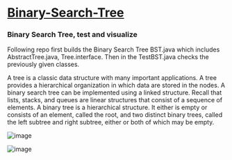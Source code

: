 # [Binary-Search-Tree](https://en.wikipedia.org/wiki/Binary_search_tree)
### Binary Search Tree, test and visualize 

Following repo first builds the Binary Search Tree BST.java which includes AbstractTree.java, Tree.interface. Then in the TestBST.java checks the previously given classes.

A tree is a classic data structure with many important applications. A tree provides a hierarchical organization in which data are stored in the nodes. A binary search tree can be implemented using a linked structure. Recall that lists, stacks, and queues are linear structures that consist of a sequence of elements. A binary tree is a hierarchical structure. It either is empty or consists of an element, called the root, and two distinct binary trees, called the left subtree and right subtree, either or both of which may be empty. 

![image](https://user-images.githubusercontent.com/24220136/232390290-0af8bcec-88c9-4bf5-abe1-d1b43a8ec394.png)


![image](https://user-images.githubusercontent.com/24220136/232379641-2f371503-f4a3-48cc-a2bc-50ecf3a7294c.png)

